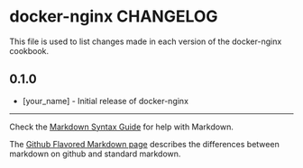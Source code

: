 docker-nginx CHANGELOG
======================

This file is used to list changes made in each version of the docker-nginx cookbook.

0.1.0
-----
- [your_name] - Initial release of docker-nginx

- - -
Check the [Markdown Syntax Guide](http://daringfireball.net/projects/markdown/syntax) for help with Markdown.

The [Github Flavored Markdown page](http://github.github.com/github-flavored-markdown/) describes the differences between markdown on github and standard markdown.
